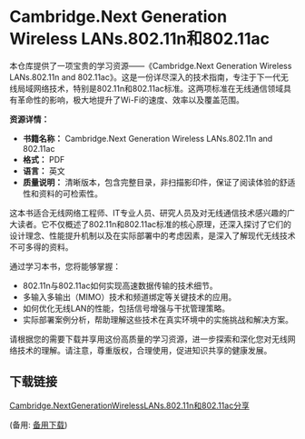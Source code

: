 # Cambridge.Next Generation Wireless LANs.802.11n和802.11ac

本仓库提供了一项宝贵的学习资源——《Cambridge.Next Generation Wireless LANs.802.11n and 802.11ac》。这是一份详尽深入的技术指南，专注于下一代无线局域网络技术，特别是802.11n和802.11ac标准。这两项标准在无线通信领域具有革命性的影响，极大地提升了Wi-Fi的速度、效率以及覆盖范围。

**资源详情：**
- **书籍名称：** Cambridge.Next Generation Wireless LANs.802.11n and 802.11ac
- **格式：** PDF
- **语言：** 英文
- **质量说明：** 清晰版本，包含完整目录，非扫描影印件，保证了阅读体验的舒适性和资料的可检索性。
  
这本书适合无线网络工程师、IT专业人员、研究人员及对无线通信技术感兴趣的广大读者。它不仅概述了802.11n和802.11ac标准的核心原理，还深入探讨了它们的设计理念、性能提升机制以及在实际部署中的考虑因素，是深入了解现代无线技术不可多得的资料。

通过学习本书，您将能够掌握：
- 802.11n与802.11ac如何实现高速数据传输的技术细节。
- 多输入多输出（MIMO）技术和频道绑定等关键技术的应用。
- 如何优化无线LAN的性能，包括信号增强与干扰管理策略。
- 实际部署案例分析，帮助理解这些技术在真实环境中的实施挑战和解决方案。

请根据您的需要下载并享用这份高质量的学习资源，进一步探索和深化您对无线网络技术的理解。请注意，尊重版权，合理使用，促进知识共享的健康发展。

## 下载链接
[Cambridge.NextGenerationWirelessLANs.802.11n和802.11ac分享](https://pan.quark.cn/s/38be8e61051d) 

(备用: [备用下载](https://pan.baidu.com/s/1s3oxtW-ScwZ3wwuFLg0JBw?pwd=1234))
